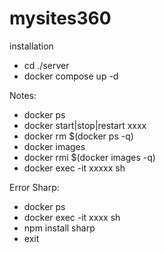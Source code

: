 # mysites360
installation
- cd ./server
- docker compose up -d

Notes:
 - docker ps
 - docker start|stop|restart xxxx
 - docker rm $(docker ps -q)
 - docker images
 - docker rmi $(docker images -q)
 - docker exec -it xxxxx sh

Error Sharp:
 - docker ps
 - docker exec -it xxxx sh
 - npm install sharp
 - exit